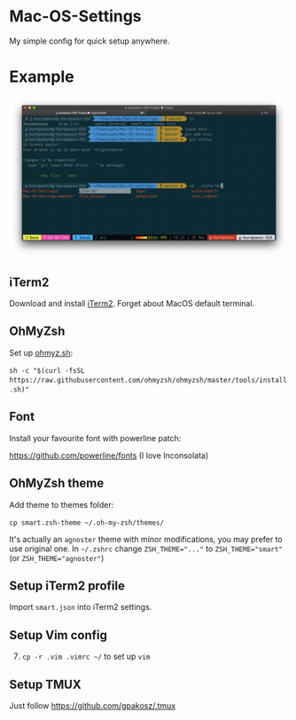 # Mac-OS-Settings
My simple config for quick setup anywhere.

# Example

![screenshot](example.png)

## iTerm2
Download and install [iTerm2](iterm2.com). Forget about MacOS default terminal.

## OhMyZsh
Set up [ohmyz.sh](ohmyz.sh):

`sh -c "$(curl -fsSL https://raw.githubusercontent.com/ohmyzsh/ohmyzsh/master/tools/install.sh)"`

## Font
Install your favourite font with powerline patch:

https://github.com/powerline/fonts (I love Inconsolata)

## OhMyZsh theme
Add theme to themes folder:

`cp smart.zsh-theme ~/.oh-my-zsh/themes/`

It's actually an `agnoster` theme with minor modifications, you may prefer to use original one.
In `~/.zshrc` change `ZSH_THEME="..."` to `ZSH_THEME="smart"` (or `ZSH_THEME="agnoster"`)

## Setup iTerm2 profile
Import `smart.json` into iTerm2 settings.

## Setup Vim config
7) `cp -r .vim .vimrc ~/` to set up `vim`

## Setup TMUX
Just follow https://github.com/gpakosz/.tmux
